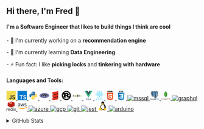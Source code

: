 <h2>Hi there, I'm Fred 👋</h2>
<h4>I'm a Software Engineer that likes to build things I think are cool</h4>

<p>
	- 🔭 I'm currently working on a <strong>recommendation engine</strong>
</p>
<p>- 🌱 I'm currently learning <strong>Data Engineering</strong></p>
<p>- ⚡ Fun fact: I like <strong>picking locks</strong> and <strong>tinkering with hardware</strong></p>

<h4 align="left">Languages and Tools:</h4>
<p align="left">
	<a
		href="https://developer.mozilla.org/en-US/docs/Web/JavaScript"
		target="_blank"
		rel="noreferrer"
	>
		<img
			src="https://raw.githubusercontent.com/devicons/devicon/master/icons/javascript/javascript-original.svg"
			alt="javascript"
			width="25"
			height="25"
		/>
	</a>
	<a href="https://www.typescriptlang.org/" target="_blank" rel="noreferrer">
		<img
			src="https://raw.githubusercontent.com/devicons/devicon/master/icons/typescript/typescript-original.svg"
			alt="typescript"
			width="25"
			height="25"
		/>
	</a>
	<a href="https://www.python.org" target="_blank" rel="noreferrer">
		<img
			src="https://raw.githubusercontent.com/devicons/devicon/master/icons/python/python-original.svg"
			alt="python"
			width="25"
			height="25"
		/>
	</a>
	<a href="https://www.php.net" target="_blank" rel="noreferrer">
		<img
			src="https://raw.githubusercontent.com/devicons/devicon/master/icons/php/php-original.svg"
			alt="php"
			width="25"
			height="25"
		/>
	</a>
	<a href="https://www.scala-lang.org" target="_blank" rel="noreferrer">
		<img
			src="https://raw.githubusercontent.com/devicons/devicon/master/icons/scala/scala-original.svg"
			alt="scala"
			width="25"
			height="25"
		/>
	</a>
	<a href="https://www.rust-lang.org" target="_blank" rel="noreferrer">
		<img
			src="https://raw.githubusercontent.com/devicons/devicon/master/icons/rust/rust-plain.svg"
			alt="rust"
			width="25"
			height="25"
		/>
	</a>
	<a href="https://nodejs.org" target="_blank" rel="noreferrer">
		<img
			src="https://raw.githubusercontent.com/devicons/devicon/master/icons/nodejs/nodejs-original-wordmark.svg"
			alt="nodejs"
			width="25"
			height="25"
		/>
	</a>
	<a href="https://vuejs.org/" target="_blank" rel="noreferrer">
		<img
			src="https://raw.githubusercontent.com/devicons/devicon/master/icons/vuejs/vuejs-original-wordmark.svg"
			alt="vuejs"
			width="25"
			height="25"
		/>
	</a>
	<a href="https://reactjs.org/" target="_blank" rel="noreferrer">
		<img
			src="https://raw.githubusercontent.com/devicons/devicon/master/icons/react/react-original-wordmark.svg"
			alt="react"
			width="25"
			height="25"
		/>
	</a>
	<a href="https://www.w3.org/html/" target="_blank" rel="noreferrer">
		<img
			src="https://raw.githubusercontent.com/devicons/devicon/master/icons/html5/html5-original-wordmark.svg"
			alt="html5"
			width="25"
			height="25"
		/>
	</a>
	<a href="https://www.w3schools.com/css/" target="_blank" rel="noreferrer">
		<img
			src="https://raw.githubusercontent.com/devicons/devicon/master/icons/css3/css3-original-wordmark.svg"
			alt="css3"
			width="25"
			height="25"
		/>
	</a>
	<a
		href="https://www.microsoft.com/en-us/sql-server"
		target="_blank"
		rel="noreferrer"
	>
		<img
			src="https://www.svgrepo.com/show/303229/microsoft-sql-server-logo.svg"
			alt="mssql"
			width="25"
			height="25"
		/>
	</a>
	<a href="https://www.postgresql.org" target="_blank" rel="noreferrer">
		<img
			src="https://raw.githubusercontent.com/devicons/devicon/master/icons/postgresql/postgresql-original-wordmark.svg"
			alt="postgresql"
			width="25"
			height="25"
		/>
	</a>
	<a href="https://www.mongodb.com/" target="_blank" rel="noreferrer">
		<img
			src="https://raw.githubusercontent.com/devicons/devicon/master/icons/mongodb/mongodb-original-wordmark.svg"
			alt="mongodb"
			width="25"
			height="25"
		/>
	</a>
	<a href="https://graphql.org" target="_blank" rel="noreferrer">
		<img
			src="https://www.vectorlogo.zone/logos/graphql/graphql-icon.svg"
			alt="graphql"
			width="25"
			height="25"
		/>
	</a>
	<a href="https://redis.io" target="_blank" rel="noreferrer">
		<img
			src="https://raw.githubusercontent.com/devicons/devicon/master/icons/redis/redis-original-wordmark.svg"
			alt="redis"
			width="25"
			height="25"
		/>
	</a>
	<a href="https://aws.amazon.com" target="_blank" rel="noreferrer">
		<img
			src="https://raw.githubusercontent.com/devicons/devicon/master/icons/amazonwebservices/amazonwebservices-original-wordmark.svg"
			alt="aws"
			width="25"
			height="25"
		/>
	</a>
	<a
		href="https://azure.microsoft.com/en-in/"
		target="_blank"
		rel="noreferrer"
	>
		<img
			src="https://www.vectorlogo.zone/logos/microsoft_azure/microsoft_azure-icon.svg"
			alt="azure"
			width="25"
			height="25"
		/>
	</a>
	<a href="https://cloud.google.com" target="_blank" rel="noreferrer">
		<img
			src="https://www.vectorlogo.zone/logos/google_cloud/google_cloud-icon.svg"
			alt="gcp"
			width="25"
			height="25"
		/>
	</a>
	<a href="https://git-scm.com/" target="_blank" rel="noreferrer">
		<img
			src="https://www.vectorlogo.zone/logos/git-scm/git-scm-icon.svg"
			alt="git"
			width="25"
			height="25"
		/>
	</a>
	<a href="https://jestjs.io" target="_blank" rel="noreferrer">
		<img
			src="https://www.vectorlogo.zone/logos/jestjsio/jestjsio-icon.svg"
			alt="jest"
			width="25"
			height="25"
		/>
	</a>
	<a href="https://www.linux.org/" target="_blank" rel="noreferrer">
		<img
			src="https://raw.githubusercontent.com/devicons/devicon/master/icons/linux/linux-original.svg"
			alt="linux"
			width="25"
			height="25"
		/>
	</a>
	<a href="https://www.arduino.cc/" target="_blank" rel="noreferrer">
		<img
			src="https://cdn.worldvectorlogo.com/logos/arduino-1.svg"
			alt="arduino"
			width="25"
			height="25"
		/>
	</a>
</p>

<details>
	<summary>GitHub Stats</summary>
	<p>
		<img
			src="https://github-readme-stats.vercel.app/api?username=fwmoor&show_icons=true&locale=en"
			alt="fwmoor"
		/>
	</p>
</details>
